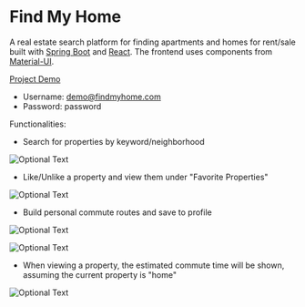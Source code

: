 # Find My Home

A real estate search platform for finding apartments and homes for rent/sale built with [Spring Boot](https://spring.io/projects/spring-boot) and [React](https://reactjs.org). The frontend uses components from [Material-UI](https://material-ui.com).

[Project Demo](http://52.8.125.34:8080) 
 - Username: demo@findmyhome.com 
 - Password: password

Functionalities:
 - Search for properties by keyword/neighborhood
 
![Optional Text](../master/README_images/screenshot_search.png)


 - Like/Unlike a property and view them under "Favorite Properties" 
 
![Optional Text](../master/README_images/screenshot_liked_properties.png)


 - Build personal commute routes and save to profile
 
![Optional Text](../master/README_images/screenshot_add_route.png)

![Optional Text](../master/README_images/screenshot_saved_routes.png)


 - When viewing a property, the estimated commute time will be shown, assuming the current property is "home"
 
![Optional Text](../master/README_images/screenshot_property_details.png)

